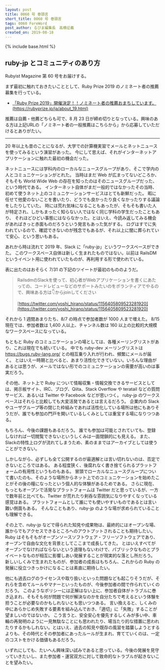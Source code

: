 ```yaml
---
layout: post
title: 0060 号 巻頭言
short_title: 0060 号 巻頭言
tags: 0060 ForeWord
post_author: るびま編集長　高橋征義
created_on: 2019-08-18
---
```

{% include base.html %}

## ruby-jp とコミュニティのあり方

Rubyist Magazine 第 60 号をお届けする。

まず最初に触れておきたいこととして、Ruby Prize 2019 のノミネート者の推薦募集を行っている。

* [「Ruby Prize 2019」開催決定！！ノミネート者の推薦おまちしています。(https://rubyprize.jp/ja/about_19.html)](https://rubyprize.jp/ja/about_19.html)

推薦は自薦・他薦どちらも可で、8 月 23 日が締め切りとなっている。興味のある方は上記URLの「ノミネート者の一般推薦はこちらから」から応募していただけるとありがたい。

----

20 年以上も昔のことになるが、大学での計算機実習でメールとネットニュースを使ってみるという演習があった。
今にして思えば、それがインターネットアプリケーションに触れた最初の機会だった。

ネットニュースには学科内のローカルなニュースグループがあり、そこで学内の人とコミュニケーションがとれた。
当時はまだ Web が広まってないどころか、そもそも World Wide Web の存在を知ったのはそのニュースグループだった、という時代である。
インターネット自体がまだ一般的ではなかったその当時、初めて使うネット上のコミュニケーションサービスはとても新鮮だった。
暇に任せて他愛のないことを書いたり、どうでも良かったり良くなかったりする議論をしたりしていた。
時には荒れ気味になることもあったが、そもそも書いた人が特定され、しかもまったく知らない人ではなく同じ学科の学生だったこともあり、
それほどひどい事態にはならなかった。とはいえ、今読み返してみる機会があればきっと赤面ものだろうという発言もあった気がする。
ログはすでに失われているので、確認できないのが残念でもあるが、それ以上に闇に葬られていて安心、という思いもある。

あれから時は流れて 2019 年、Slack に「ruby-jp」というワークスペースができた。
このワークスペース自体は新しく生まれたものではない。以前は RailsDM というイベント用に使われていたものが、再利用する形で使われている。

表に出たのはおそらく 7/31 の下記のツイートが最初のもののようだ。

> RailsdmのSlackを使って、初心者がWebアプリケーションを書くにあたっての、コードレビューなどのサポートみたいのをボランティアでやるので、興味ある方は👇からjoinしてください
>
> [https://twitter.com/yoshi_hirano/status/1156405809523281920](https://twitter.com/yoshi_hirano/status/1156405809523281920)


それから 1 週間あまりたち、8/7 の時点で参加者数が 1000 人まで増えた。
8/15 現在では、参加者数は 1,400 人以上、チャンネル数は 160 以上の比較的大規模なワークスペースになっている。

もともと Ruby のコミュニケーションの場としては、各種メーリングリストがあり、これは現在でも続いている。
中でも ruby-dev メーリングリストは https://bugs.ruby-lang.org/ との相互乗り入れが行われ、頻繁にメールが届く。
とはいえ一時期と比べると、あまり活性化できていない。いろんな理由があるとは思うが、メールではない形でのコミュニケーションの需要が高いのは事実だろう。

その他、ネット上で Ruby について情報収集・情報交換できるサービスとしては、掲示板サイト、IRC、ブログ、Qiita、Stack Overflow や teratail などの質問サービス、あるいは Twitter や Facebook などが思いつく。
ruby-jp のワークスペースはそれらと比較しても大変活発であるとは言えるだろう。
企業内の Slack やユーザグループ等の閉じた枠組みであれば活性化している場所は他にもありそうだが、誰でも参加の門戸を開いているしくみとしては重宝する場になりつつある。

もちろん、今後の課題もあるだろう。
誰でも参加は可能とされていても、登録しなければ一切閲覧できないというしくみは一面閉鎖的にも見える。
また、Slackの特性上ログが流れてしまうため、素のままではアーカイブとしては使うことができない。

しかしながら、必ずしも全て公開するのが最適解とは言い切れないのは、否定できないところではある。
ある程度狭く、後腐れなく書き捨てられるプラットフォームの有用性というものもある。
冒頭でローカルなニュースグループについて書いたのも、そのような場所からネット上でのコミュニケーションを始めたことがその後の糧になったという個人的な体験があるためである。
さらに現在、もっともオープンで活発なプラットフォームは Twitter だと思っているが、一方で数年前と比べても、Twitter が荒れたり剣呑な雰囲気になりやすくなっている感覚はある。
プラットフォームとして誰にでも使いやすいものであるとは言い難い側面もある。
そんなこともあり、ruby-jp のような場が求められていることも理解できる。

その上で、ruby-jp などで得られた知見や成果物は、最終的にはオープンな場、誰からでもアクセスできるところへのアウトプットされることも期待したい。
Ruby はそもそもがオープンソースソフトウェア・フリーソフトウェアであり、オープンで自由な文化を背景としてここまで成長してきた。
とはいえすべてがオープンでなければならないという道理もないわけで、パブリックなものとプライベートなものが相互に影響しあい発展することが現実的な落とし所だろう。
新しいしくみで生まれたものが、参加者の成長はもちろん、これからの Ruby の発展に役立つきっかけになることは素直に期待したい。

他にも過去ログのライセンスや取り扱いといった問題なども起こりそうだが、それらを含めてルールやマナーといったものが、今後参加者の間で作られていくのだろう。
このようなポリシーには正解はない上に、参加者自体がトラブルに巻き込まれ、そもそも何が問題で何が解決なのかを自分たちで考えるという体験を担うことが必要なのかもしれないとも思いつつある。
言い換えると、しくみの中にあらかじめ失敗する要素を組み込んでおき、「適切」に「失敗」することが望ましいのではないか。
こう言うと、安全安心を優先するしくみが多い中、車輪の再発明のように一見無駄なことにも思われたり、場当たり的な措置に思われたりするかもしれない。とはいえ、過去の知見や既存の風習を踏襲しようとするよりも、その時代とその参加者にあったルールが生まれ、育てていくのは、一定のコストをかける価値もあるだろう。

いずれにしても、たいへん興味深い試みであると思っている。今後の発展を見守っていきたいし、また参加者・運営双方に対して致命的なトラブルが起きないことを望みたい。
